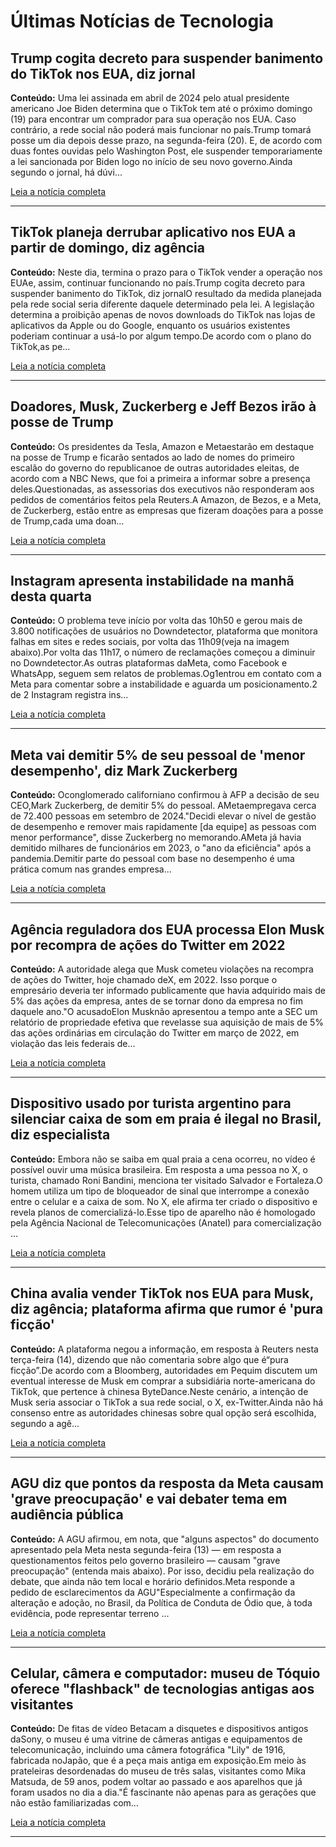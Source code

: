 # Últimas Notícias de Tecnologia

## Trump cogita decreto para suspender banimento do TikTok nos EUA, diz jornal
**Conteúdo:** Uma lei assinada em abril de 2024 pelo atual presidente americano Joe Biden determina que o TikTok tem até o próximo domingo (19) para encontrar um comprador para sua operação nos EUA. Caso contrário, a rede social não poderá mais funcionar no país.Trump tomará posse um dia depois desse prazo, na segunda-feira (20). E, de acordo com duas fontes ouvidas pelo Washington Post, ele suspender temporariamente a lei sancionada por Biden logo no início de seu novo governo.Ainda segundo o jornal, há dúvi...

[Leia a notícia completa](https://g1.globo.com/tecnologia/noticia/2025/01/15/trump-cogita-decreto-para-suspender-banimento-do-tiktok-nos-eua-diz-jornal.ghtml)

---
## TikTok planeja derrubar aplicativo nos EUA a partir de domingo, diz agência
**Conteúdo:** Neste dia, termina o prazo para o TikTok vender a operação nos EUAe, assim, continuar funcionando no país.Trump cogita decreto para suspender banimento do TikTok, diz jornalO resultado da medida planejada pela rede social seria diferente daquele determinado pela lei. A legislação determina a proibição apenas de novos downloads do TikTok nas lojas de aplicativos da Apple ou do Google, enquanto os usuários existentes poderiam continuar a usá-lo por algum tempo.De acordo com o plano do TikTok,as pe...

[Leia a notícia completa](https://g1.globo.com/tecnologia/noticia/2025/01/15/tiktok-planeja-derrubar-aplicativo-nos-eua-a-partir-de-domingo-dizem-agencia.ghtml)

---
## Doadores, Musk, Zuckerberg e Jeff Bezos irão à posse de Trump
**Conteúdo:** Os presidentes da Tesla, Amazon e Metaestarão em destaque na posse de Trump e ficarão sentados ao lado de nomes do primeiro escalão do governo do republicanoe de outras autoridades eleitas, de acordo com a NBC News, que foi a primeira a informar sobre a presença deles.Questionadas, as assessorias dos executivos não responderam aos pedidos de comentários feitos pela Reuters.A Amazon, de Bezos, e a Meta, de Zuckerberg, estão entre as empresas que fizeram doações para a posse de Trump,cada uma doan...

[Leia a notícia completa](https://g1.globo.com/tecnologia/noticia/2025/01/15/doadores-musk-zuckerberg-e-jeff-bezos-irao-a-posse-de-trump.ghtml)

---
## Instagram apresenta instabilidade na manhã desta quarta
**Conteúdo:** O problema teve início por volta das 10h50 e gerou mais de 3.800 notificações de usuários no Downdetector, plataforma que monitora falhas em sites e redes sociais, por volta das 11h09(veja na imagem abaixo).Por volta das 11h17, o número de reclamações começou a diminuir no Downdetector.As outras plataformas daMeta, como Facebook e WhatsApp, seguem sem relatos de problemas.Og1entrou em contato com a Meta para comentar sobre a instabilidade e aguarda um posicionamento.2 de 2Instagram registra ins...

[Leia a notícia completa](https://g1.globo.com/tecnologia/noticia/2025/01/15/instagram-apresenta-instabilidade-na-manha-desta-quarta.ghtml)

---
## Meta vai demitir 5% de seu pessoal de 'menor desempenho', diz Mark Zuckerberg
**Conteúdo:** Oconglomerado californiano confirmou à AFP a decisão de seu CEO,Mark Zuckerberg, de demitir 5% do pessoal. AMetaempregava cerca de 72.400 pessoas em setembro de 2024."Decidi elevar o nível de gestão de desempenho e remover mais rapidamente [da equipe] as pessoas com menor performance", disse Zuckerberg no memorando.AMeta já havia demitido milhares de funcionários em 2023, o "ano da eficiência" após a pandemia.Demitir parte do pessoal com base no desempenho é uma prática comum nas grandes empresa...

[Leia a notícia completa](https://g1.globo.com/tecnologia/noticia/2025/01/15/meta-vai-demitir-5percent-de-seu-pessoal-de-menor-desempenho-diz-mark-zuckerberg.ghtml)

---
## Agência reguladora dos EUA processa Elon Musk por recompra de ações do Twitter em 2022
**Conteúdo:** A autoridade alega que Musk cometeu violações na recompra de ações do Twitter, hoje chamado deX, em 2022. Isso porque o empresário deveria ter informado publicamente que havia adquirido mais de 5% das ações da empresa, antes de se tornar dono da empresa no fim daquele ano."O acusadoElon Musknão apresentou a tempo ante a SEC um relatório de propriedade efetiva que revelasse sua aquisição de mais de 5% das ações ordinárias em circulação do Twitter em março de 2022, em violação das leis federais de...

[Leia a notícia completa](https://g1.globo.com/tecnologia/noticia/2025/01/14/agencia-reguladora-dos-eua-processa-elon-musk-por-recompra-de-acoes-do-twitter-em-2022.ghtml)

---
## Dispositivo usado por turista argentino para silenciar caixa de som em praia é ilegal no Brasil, diz especialista
**Conteúdo:** Embora não se saiba em qual praia a cena ocorreu, no vídeo é possível ouvir uma música brasileira. Em resposta a uma pessoa no X, o turista, chamado Roni Bandini, menciona ter visitado Salvador e Fortaleza.O homem utiliza um tipo de bloqueador de sinal que interrompe a conexão entre o celular e a caixa de som. No X, ele afirma ter criado o dispositivo e revela planos de comercializá-lo.Esse tipo de aparelho não é homologado pela Agência Nacional de Telecomunicações (Anatel) para comercialização ...

[Leia a notícia completa](https://g1.globo.com/tecnologia/noticia/2025/01/14/dispositivo-usado-por-turista-argentino-para-silenciar-caixa-de-som-em-praia-e-ilegal-no-brasil-diz-especialista.ghtml)

---
## China avalia vender TikTok nos EUA para Musk, diz agência; plataforma afirma que rumor é 'pura ficção'
**Conteúdo:** A plataforma negou a informação, em resposta à Reuters nesta terça-feira (14), dizendo que não comentaria sobre algo que é“pura ficção”.De acordo com a Bloomberg, autoridades em Pequim discutem um eventual interesse de Musk em comprar a subsidiária norte-americana do TikTok, que pertence à chinesa ByteDance.Neste cenário, a intenção de Musk seria associar o TikTok a sua rede social, o X, ex-Twitter.Ainda não há consenso entre as autoridades chinesas sobre qual opção será escolhida, segundo a agê...

[Leia a notícia completa](https://g1.globo.com/tecnologia/noticia/2025/01/14/china-avalia-vender-tiktok-nos-eua-para-musk-diz-agencia-plataforma-afirma-que-rumor-e-pura-ficcao.ghtml)

---
## AGU diz que pontos da resposta da Meta causam 'grave preocupação' e vai debater tema em audiência pública
**Conteúdo:** A AGU afirmou, em nota, que "alguns aspectos" do documento apresentado pela Meta nesta segunda-feira (13) — em resposta a questionamentos feitos pelo governo brasileiro — causam "grave preocupação" (entenda mais abaixo). Por isso, decidiu pela realização do debate, que ainda não tem local e horário definidos.Meta responde a pedido de esclarecimentos da AGU"Especialmente a confirmação da alteração e adoção, no Brasil, da Política de Conduta de Ódio que, à toda evidência, pode representar terreno ...

[Leia a notícia completa](https://g1.globo.com/politica/noticia/2025/01/14/agu-fara-debate-nesta-quinta-com-especialistas-e-agencias-de-checagem-para-discutir-efeitos-das-novas-politicas-da-meta.ghtml)

---
## Celular, câmera e computador: museu de Tóquio oferece "flashback" de tecnologias antigas aos visitantes
**Conteúdo:** De fitas de vídeo Betacam a disquetes e dispositivos antigos daSony, o museu é uma vitrine de câmeras antigas e equipamentos de telecomunicação, incluindo uma câmera fotográfica "Lily" de 1916, fabricada noJapão, que é a peça mais antiga em exposição.Em meio às prateleiras desordenadas do museu de três salas, visitantes como Mika Matsuda, de 59 anos, podem voltar ao passado e aos aparelhos que já foram usados no dia a dia."É fascinante não apenas para as gerações que não estão familiarizadas com...

[Leia a notícia completa](https://g1.globo.com/tecnologia/noticia/2025/01/14/celular-camera-e-computador-museu-de-toquio-oferece-flashback-de-tecnologias-antigas-aos-visitantes.ghtml)

---

